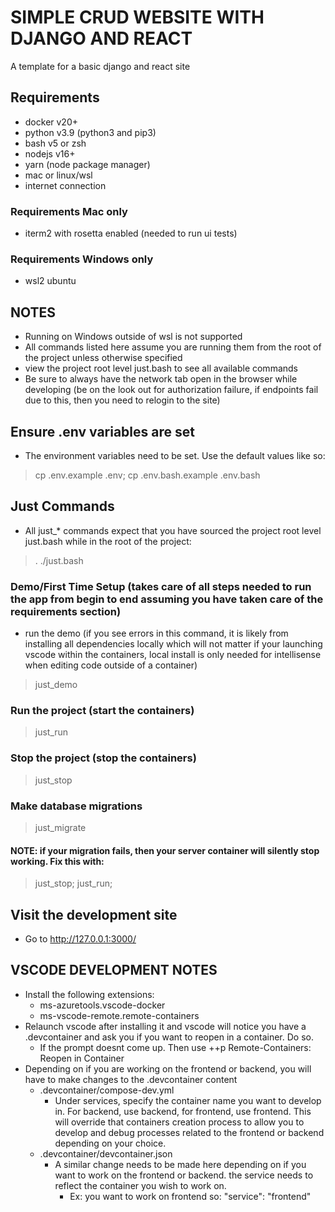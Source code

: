 # SIMPLE CRUD WEBSITE WITH DJANGO AND REACT

A template for a basic django and react site

## Requirements

- docker v20+
- python v3.9 (python3 and pip3)
- bash v5 or zsh
- nodejs v16+
- yarn (node package manager)
- mac or linux/wsl
- internet connection

### Requirements Mac only

- iterm2 with rosetta enabled (needed to run ui tests)

### Requirements Windows only

- wsl2 ubuntu

## NOTES

- Running on Windows outside of wsl is not supported
- All commands listed here assume you are running them from the root of the project unless otherwise specified
- view the project root level just.bash to see all available commands
- Be sure to always have the network tab open in the browser while developing (be on the look out for authorization failure, if endpoints fail due to this, then you need to relogin to the site)

## Ensure .env variables are set

- The environment variables need to be set. Use the default values like so:
> cp .env.example .env; cp .env.bash.example .env.bash

## Just Commands

- All just\_\* commands expect that you have sourced the project root level just.bash while in the root of the project:
> . ./just.bash

### Demo/First Time Setup (takes care of all steps needed to run the app from begin to end assuming you have taken care of the requirements section)

- run the demo (if you see errors in this command, it is likely from installing all dependencies locally which will not matter if your launching vscode within the containers, local install is only needed for intellisense when editing code outside of a container)
> just_demo

### Run the project (start the containers)

> just_run

### Stop the project (stop the containers)

> just_stop

### Make database migrations

> just_migrate

#### NOTE: if your migration fails, then your server container will silently stop working. Fix this with:
> just_stop; just_run;

## Visit the development site
- Go to http://127.0.0.1:3000/

## VSCODE DEVELOPMENT NOTES

- Install the following extensions:
  - ms-azuretools.vscode-docker
  - ms-vscode-remote.remote-containers
- Relaunch vscode after installing it and vscode will notice you have a .devcontainer and ask you if you want to reopen in a container. Do so.
  - If the prompt doesnt come up. Then use <ctrl>+<shift>+p Remote-Containers: Reopen in Container
- Depending on if you are working on the frontend or backend, you will have to make changes to the .devcontainer content
  - .devcontainer/compose-dev.yml
    - Under services, specify the container name you want to develop in. For backend, use backend, for frontend, use frontend. This will override that containers creation process to allow you to develop and debug processes related to the frontend or backend depending on your choice.
  - .devcontainer/devcontainer.json
    - A similar change needs to be made here depending on if you want to work on the frontend or backend. the service needs to reflect the container you wish to work on.
      - Ex: you want to work on frontend so: "service": "frontend"

